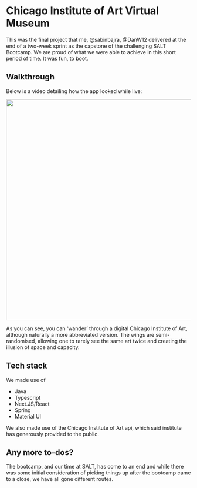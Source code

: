 
# Chicago Institute of Art Virtual Museum

This was the final project that me, @sabinbajra, @DanW12 delivered at the end of a two-week sprint as the capstone of the challenging SALT Bootcamp. We are proud of what we were able to achieve in this short period of time. It was fun, to boot.

## Walkthrough
Below is a video detailing how the app looked while live: 

[<img src="https://img.youtube.com/vi/NWJcV6vANsU/hqdefault.jpg" width="1200" height="600"
/>](https://www.youtube.com/embed/NWJcV6vANsU)

As you can see, you can ‘wander’ through a digital Chicago Institute of Art, although naturally a more abbreviated version. The wings are semi-randomised, allowing one to rarely see the same art twice and creating the illusion of space and capacity.

## Tech stack
We made use of
- Java
- Typescript
- Next.JS/React
- Spring
- Material UI

We also made use of the Chicago Institute of Art api, which said institute has generously provided to the public.

## Any more to-dos?

The bootcamp, and our time at SALT, has come to an end and while there was some initial consideration of picking things up after the bootcamp came to a close, we have all gone different routes.
